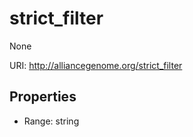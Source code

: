 # strict_filter

None

URI: http://alliancegenome.org/strict_filter



<!-- no inheritance hierarchy -->


## Properties

 * Range: string


